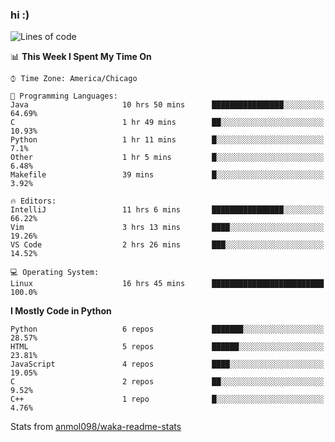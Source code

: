 ### hi :)

<!--START_SECTION:waka-->
![Lines of code](https://img.shields.io/badge/From%20Hello%20World%20I%27ve%20Written-780943%20lines%20of%20code-blue)

📊 **This Week I Spent My Time On** 

```text
⌚︎ Time Zone: America/Chicago

💬 Programming Languages: 
Java                     10 hrs 50 mins      ████████████████░░░░░░░░░   64.69% 
C                        1 hr 49 mins        ██░░░░░░░░░░░░░░░░░░░░░░░   10.93% 
Python                   1 hr 11 mins        █░░░░░░░░░░░░░░░░░░░░░░░░   7.1% 
Other                    1 hr 5 mins         █░░░░░░░░░░░░░░░░░░░░░░░░   6.48% 
Makefile                 39 mins             █░░░░░░░░░░░░░░░░░░░░░░░░   3.92%

🔥 Editors: 
IntelliJ                 11 hrs 6 mins       ████████████████░░░░░░░░░   66.22% 
Vim                      3 hrs 13 mins       ████░░░░░░░░░░░░░░░░░░░░░   19.26% 
VS Code                  2 hrs 26 mins       ███░░░░░░░░░░░░░░░░░░░░░░   14.52%

💻 Operating System: 
Linux                    16 hrs 45 mins      █████████████████████████   100.0%

```

**I Mostly Code in Python** 

```text
Python                   6 repos             ███████░░░░░░░░░░░░░░░░░░   28.57% 
HTML                     5 repos             ██████░░░░░░░░░░░░░░░░░░░   23.81% 
JavaScript               4 repos             ████░░░░░░░░░░░░░░░░░░░░░   19.05% 
C                        2 repos             ██░░░░░░░░░░░░░░░░░░░░░░░   9.52% 
C++                      1 repo              █░░░░░░░░░░░░░░░░░░░░░░░░   4.76%

```



<!--END_SECTION:waka-->

Stats from [anmol098/waka-readme-stats](https://github.com/anmol098/waka-readme-stats)